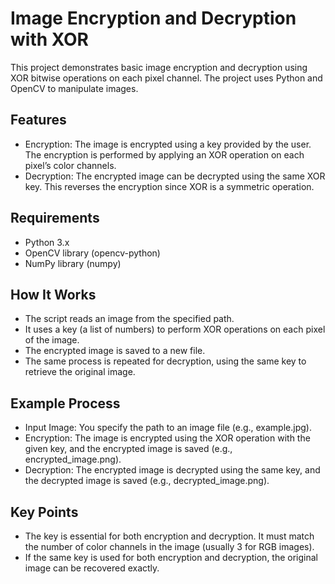 # Image Encryption and Decryption with XOR
This project demonstrates basic image encryption and decryption using XOR bitwise operations on each pixel channel. The project uses Python and OpenCV to manipulate images.

## Features
- Encryption: The image is encrypted using a key provided by the user. The encryption is performed by applying an XOR operation on each pixel’s color channels.
- Decryption: The encrypted image can be decrypted using the same XOR key. This reverses the encryption since XOR is a symmetric operation.
  
## Requirements
- Python 3.x
- OpenCV library (opencv-python)
- NumPy library (numpy)

## How It Works
- The script reads an image from the specified path.
- It uses a key (a list of numbers) to perform XOR operations on each pixel of the image.
- The encrypted image is saved to a new file.
- The same process is repeated for decryption, using the same key to retrieve the original image.
  
## Example Process
- Input Image: You specify the path to an image file (e.g., example.jpg).
- Encryption: The image is encrypted using the XOR operation with the given key, and the encrypted image is saved (e.g., encrypted_image.png).
- Decryption: The encrypted image is decrypted using the same key, and the decrypted image is saved (e.g., decrypted_image.png).

## Key Points
- The key is essential for both encryption and decryption. It must match the number of color channels in the image (usually 3 for RGB images).
- If the same key is used for both encryption and decryption, the original image can be recovered exactly.
